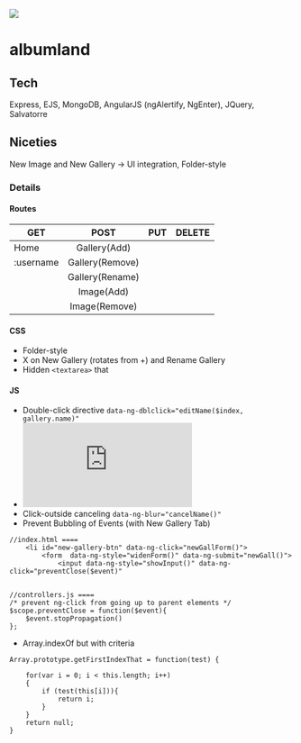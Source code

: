 ![](http://res.cloudinary.com/dmj8qtant/image/upload/c_scale,w_600/v1461262068/hrmewamnwo9vij01w212.png)
# albumland

## Tech
Express, EJS, MongoDB, AngularJS (ngAlertify, NgEnter), JQuery, Salvatorre

## Niceties
New Image and New Gallery -> UI integration, Folder-style

### Details
#### Routes
| GET        | POST           | PUT  | DELETE  |
| ---------- |:--------------:| ----:| -------:|
| Home   |   Gallery(Add)   |      |         |
| :username       |  Gallery(Remove)       |      |         |
|        |   Gallery(Rename)   |      |         |
|        |   Image(Add)   |      |         |
|        |   Image(Remove)   |      |         |
#### CSS
 - Folder-style
 - X on New Gallery (rotates from +) and Rename Gallery
 - Hidden ```<textarea>``` that 

#### JS
- Double-click directive ```data-ng-dblclick="editName($index, gallery.name)"```
- ![Ng-enter directive](https://github.com/vtange/albumland/blob/master/public/directives.js)
- Click-outside canceling ```data-ng-blur="cancelName()"```
- Prevent Bubbling of Events (with New Gallery Tab)
```
//index.html ====
	<li id="new-gallery-btn" data-ng-click="newGallForm()">
		<form  data-ng-style="widenForm()" data-ng-submit="newGall()">
            <input data-ng-style="showInput()" data-ng-click="preventClose($event)" 
            
            
//controllers.js ====
/* prevent ng-click from going up to parent elements */
$scope.preventClose = function($event){
	$event.stopPropagation() 
};
```
- Array.indexOf but with criteria
```
Array.prototype.getFirstIndexThat = function(test) {

    for(var i = 0; i < this.length; i++)
    {
        if (test(this[i])){
			return i;
		}
    }
	return null;
}
```
